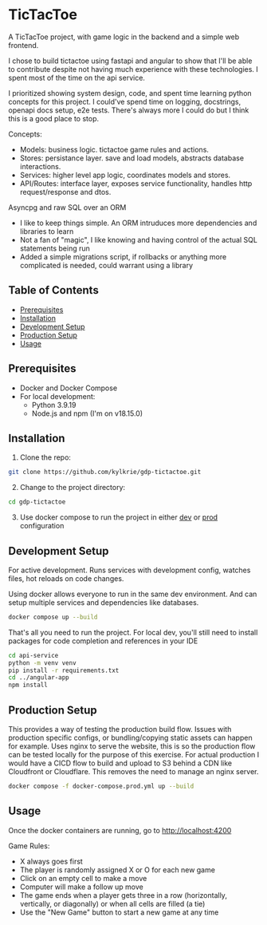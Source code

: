 # TicTacToe

A TicTacToe project, with game logic in the backend and a simple web frontend.

I chose to build tictactoe using fastapi and angular to show that I'll be able to contribute despite not having much experience with these technologies. I spent most of the time on the api service.

I prioritized showing system design, code, and spent time learning python concepts for this project. I could've spend time on logging, docstrings, openapi docs setup, e2e tests. There's always more I could do but I think this is a good place to stop.

Concepts:
- Models: business logic. tictactoe game rules and actions.
- Stores: persistance layer. save and load models, abstracts database interactions.
- Services: higher level app logic, coordinates models and stores.
- API/Routes: interface layer, exposes service functionality, handles http request/response and dtos.

Asyncpg and raw SQL over an ORM
- I like to keep things simple. An ORM intruduces more dependencies and libraries to learn
- Not a fan of "magic", I like knowing and having control of the actual SQL statements being run
- Added a simple migrations script, if rollbacks or anything more complicated is needed, could warrant using a library

## Table of Contents

- [Prerequisites](#prerequisites)
- [Installation](#installation)
- [Development Setup](#development-setup)
- [Production Setup](#production-setup)
- [Usage](#usage)

## Prerequisites

- Docker and Docker Compose
- For local development:
  - Python 3.9.19
  - Node.js and npm (I'm on v18.15.0)

## Installation

1. Clone the repo:
```sh
git clone https://github.com/kylkrie/gdp-tictactoe.git
```
2. Change to the project directory:
```sh
cd gdp-tictactoe
```
3. Use docker compose to run the project in either [dev](#development-setup) or [prod](#production-setup) configuration

## Development Setup

For active development. Runs services with development config, watches files, hot reloads on code changes.

Using docker allows everyone to run in the same dev environment. And can setup multiple services and dependencies like databases.

```sh
docker compose up --build
```

That's all you need to run the project. For local dev, you'll still need to install packages for code completion and references in your IDE
```sh
cd api-service
python -m venv venv
pip install -r requirements.txt
cd ../angular-app
npm install
```

## Production Setup

This provides a way of testing the production build flow. Issues with production specific configs, or bundling/copying static assets can happen for example.
Uses nginx to serve the website, this is so the production flow can be tested locally for the purpose of this exercise. For actual production I would have a CICD flow to build and upload to S3 behind a CDN like Cloudfront or Cloudflare. This removes the need to manage an nginx server.

```sh
docker compose -f docker-compose.prod.yml up --build
```

## Usage

Once the docker containers are running, go to [http://localhost:4200](http://localhost:4200)

Game Rules:
- X always goes first
- The player is randomly assigned X or O for each new game
- Click on an empty cell to make a move
- Computer will make a follow up move
- The game ends when a player gets three in a row (horizontally, vertically, or diagonally) or when all cells are filled (a tie)
- Use the "New Game" button to start a new game at any time
